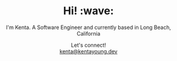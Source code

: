 <h1 align='center'> Hi! :wave:</h1>
<p align='center'>
I'm Kenta. A Software Engineer and currently based in Long Beach, California
</p>
<div align='center'>Let's connect!</div>
<div align='center'><a href="mailto:kenta@kentayoung.dev">kenta@kentayoung.dev</a></div>

<!--
**kentayoung/kentayoung** is a ✨ _special_ ✨ repository because its `README.md` (this file) appears on your GitHub profile.

Here are some ideas to get you started:

- 🔭 I’m currently working on ...
- 🌱 I’m currently learning ...
- 👯 I’m looking to collaborate on ...
- 🤔 I’m looking for help with ...
- 💬 Ask me about ...
- 📫 How to reach me: ...
- 😄 Pronouns: ...
- ⚡ Fun fact: ...
-->
